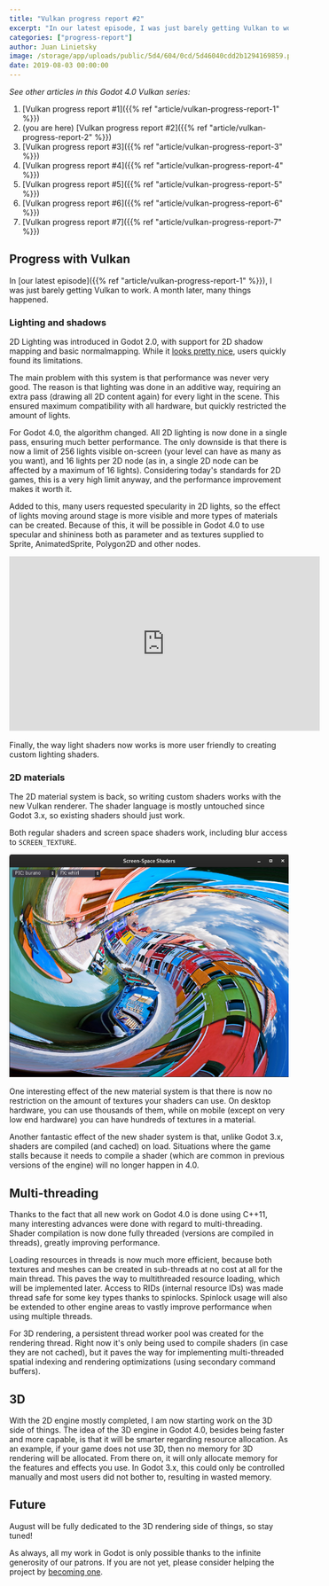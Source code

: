 ```yaml
---
title: "Vulkan progress report #2"
excerpt: "In our latest episode, I was just barely getting Vulkan to work. A month later, many things happened!"
categories: ["progress-report"]
author: Juan Linietsky
image: /storage/app/uploads/public/5d4/604/0cd/5d46040cdd2b1294169859.png
date: 2019-08-03 00:00:00
---
```


*See other articles in this Godot 4.0 Vulkan series:*

1. [Vulkan progress report #1]({{% ref "article/vulkan-progress-report-1" %}})
2. (you are here) [Vulkan progress report #2]({{% ref "article/vulkan-progress-report-2" %}})
3. [Vulkan progress report #3]({{% ref "article/vulkan-progress-report-3" %}})
4. [Vulkan progress report #4]({{% ref "article/vulkan-progress-report-4" %}})
5. [Vulkan progress report #5]({{% ref "article/vulkan-progress-report-5" %}})
6. [Vulkan progress report #6]({{% ref "article/vulkan-progress-report-6" %}})
7. [Vulkan progress report #7]({{% ref "article/vulkan-progress-report-7" %}})

## Progress with Vulkan

In [our latest episode]({{% ref "article/vulkan-progress-report-1" %}}), I was just barely getting Vulkan to work. A month later, many things happened.

### Lighting and shadows

2D Lighting was introduced in Godot 2.0, with support for 2D shadow mapping and basic normalmapping. While it [looks pretty nice](https://www.youtube.com/watch?v=q7Zwr8JjUvU&t=4s), users quickly found its limitations.

The main problem with this system is that performance was never very good. The reason is that lighting was done in an additive way, requiring an extra pass (drawing all 2D content again) for every light in the scene. This ensured maximum compatibility with all hardware, but quickly restricted the amount of lights.

For Godot 4.0, the algorithm changed. All 2D lighting is now done in a single pass, ensuring much better performance. The only downside is that there is now a limit of 256 lights visible on-screen (your level can have as many as you want), and 16 lights per 2D node (as in, a single 2D node can be affected by a maximum of 16 lights). Considering today's standards for 2D games, this is a very high limit anyway, and the performance improvement makes it worth it.

Added to this, many users requested specularity in 2D lights, so the effect of lights moving around stage is more visible and more types of materials can be created. Because of this, it will be possible in Godot 4.0 to use specular and shininess both as parameter and as textures supplied to Sprite, AnimatedSprite, Polygon2D and other nodes.


<iframe width="560" height="315" src="https://www.youtube.com/embed/rIWtIsEAHAo" frameborder="0" allow="accelerometer; autoplay; encrypted-media; gyroscope; picture-in-picture" allowfullscreen></iframe>

Finally, the way light shaders now works is more user friendly to creating custom lighting shaders.


### 2D materials

The 2D material system is back, so writing custom shaders works with the new Vulkan renderer. The shader language is mostly untouched since Godot 3.x, so existing shaders should just work.

Both regular shaders and screen space shaders work, including blur access to ``SCREEN_TEXTURE``.


![screen_space_shaders.png](/storage/app/uploads/public/5d4/5fd/82c/5d45fd82c742e860678130.png)

One interesting effect of the new material system is that there is now no restriction on the amount of textures your shaders can use. On desktop hardware, you can use thousands of them, while on mobile (except on very low end hardware) you can have hundreds of textures in a material.

Another fantastic effect of the new shader system is that, unlike Godot 3.x, shaders are compiled (and cached) on load. Situations where the game stalls because it needs to compile a shader (which are common in previous versions of the engine) will no longer happen in 4.0.

## Multi-threading

Thanks to the fact that all new work on Godot 4.0 is done using C++11, many interesting advances were done with regard to multi-threading. Shader compilation is now done fully threaded (versions are compiled in threads), greatly improving performance.

Loading resources in threads is now much more efficient, because both textures and meshes can be created in sub-threads at no cost at all for the main thread. This paves the way to multithreaded resource loading, which will be implemented later. Access to RIDs (internal resource IDs) was made thread safe for some key types thanks to spinlocks. Spinlock usage will also be extended to other engine areas to vastly improve performance when using multiple threads.

For 3D rendering, a persistent thread worker pool was created for the rendering thread. Right now it's only being used to compile shaders (in case they are not cached), but it paves the way for implementing multi-threaded spatial indexing and rendering optimizations (using secondary command buffers).

## 3D

With the 2D engine mostly completed, I am now starting work on the 3D side of things. The idea of the 3D engine in Godot 4.0, besides being faster and more capable, is that it will be smarter regarding resource allocation. As an example, if your game does not use 3D, then no memory for 3D rendering will be allocated. From there on, it will only allocate memory for the features and effects you use. In Godot 3.x, this could only be controlled manually and most users did not bother to, resulting in wasted memory.

## Future

August will be fully dedicated to the 3D rendering side of things, so stay tuned!

As always, all my work in Godot is only possible thanks to the infinite generosity of our patrons. If you are not yet, please consider helping the project by [becoming one](https://www.patreon.com/godotengine).
